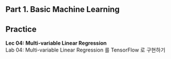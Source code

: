 ## Part 1. Basic Machine Learning

## Practice
**Lec 04: Multi-variable Linear Regression**  
Lab 04: Multi-variable Linear Regression 를 TensorFlow 로 구현하기